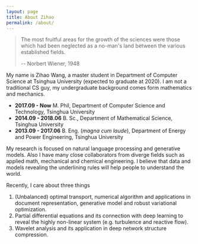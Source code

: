 ```yaml
---
layout: page
title: About Zihao
permalink: /about/
---
```


>   The most fruitful areas for the growth of the sciences were those which had been neglected as a no-man's land between the various established fields.
>
>  -- Norbert Wiener, 1948

My name is Zihao Wang, a master student in Department of Computer Science at Tsinghua University (expected to graduate at 2020).
I am not a traditional CS guy, my undergraduate background comes form mathematics and mechanics.

- **2017.09 - Now** M. Phil, Department of Computer Science and Technology, Tsinghua University
- **2014.09 - 2018.06** B. Sc., Department of Mathematical Science, Tsinghua University
- **2013.09 - 2017.06** B. Eng. (*magna cum laude*), Department of Energy and Power Engineering, Tsinghua University

My research is focused on natural language processing and generative models. Also I have many close collaborators from diverge fields such as applied math, mechanical and chemical engineering. I believe that data and models revealing the underlining rules will help people to understand the world.

Recently, I care about three things
1. (Unbalanced) optimal transport, numerical algorithm and applications in document representation, generative model and robust variational optimization.
2. Partial differential equations and its connection with deep learning to reveal the highly non-linear system (e.g. turbulence and reactive flow).
3. Wavelet analysis and its application in deep network structure compression.

<!-- This is the base Jekyll theme. You can find out more info about customizing your Jekyll theme, as well as basic Jekyll usage documentation at [jekyllrb.com](https://jekyllrb.com/) -->

<!-- You can find the source code for Minima at GitHub: -->
<!-- [jekyll][jekyll-organization] / -->
<!-- [minima](https://github.com/jekyll/minima) -->

<!-- You can find the source code for Jekyll at GitHub: -->
<!-- [jekyll][jekyll-organization] / -->
<!-- [jekyll](https://github.com/jekyll/jekyll) -->


<!-- [jekyll-organization]: https://github.com/jekyll -->
<!--stackedit_data:
eyJoaXN0b3J5IjpbLTk4NDY2MzIwMl19
-->